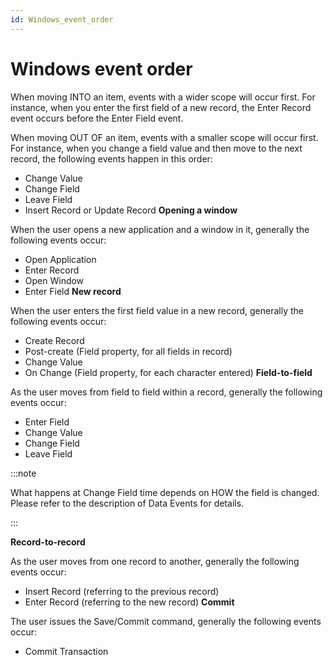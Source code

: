 ```yaml
---
id: Windows_event_order
---
```


# Windows event order

When moving INTO an item, events with a wider scope will occur first. For instance, when you enter the first field of a new record, the Enter Record event occurs before the Enter Field event.

When moving OUT OF an item, events with a smaller scope will occur first. For instance, when you change a field value and then move to the next record, the following events happen in this order:

- Change Value
- Change Field
- Leave Field
- Insert Record or Update Record
**Opening a window**

When the user opens a new application and a window in it, generally the following events occur:

- Open Application
- Enter Record
- Open Window
- Enter Field
**New record**

When the user enters the first field value in a new record, generally the following events occur:

- Create Record
- Post-create (Field property, for all fields in record)
- Change Value
- On Change (Field property, for each character entered)
**Field-to-field**

As the user moves from field to field within a record, generally the following events occur:

- Enter Field
- Change Value
- Change Field
- Leave Field

:::note

What happens at Change Field time depends on HOW the field is changed. Please refer to the description of Data Events for details.

:::

**Record-to-record**

As the user moves from one record to another, generally the following events occur:

- Insert Record (referring to the previous record)
- Enter Record (referring to the new record)
**Commit**

The user issues the Save/Commit command, generally the following events occur:

- Commit Transaction